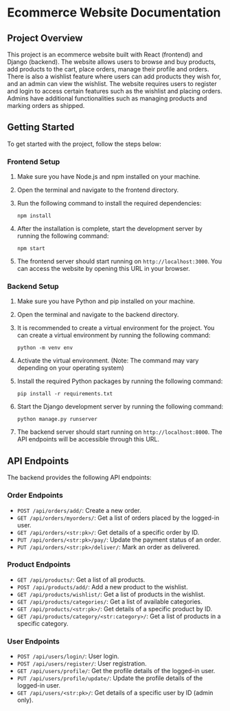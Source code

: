 
# Ecommerce Website Documentation

## Project Overview

This project is an ecommerce website built with React (frontend) and Django (backend). The website allows users to browse and buy products, add products to the cart, place orders, manage their profile and orders. There is also a wishlist feature where users can add products they wish for, and an admin can view the wishlist. The website requires users to register and login to access certain features such as the wishlist and placing orders. Admins have additional functionalities such as managing products and marking orders as shipped.

## Getting Started

To get started with the project, follow the steps below:

### Frontend Setup

1.  Make sure you have Node.js and npm installed on your machine.
2.  Open the terminal and navigate to the frontend directory.
3.  Run the following command to install the required dependencies:
      
    `npm install` 
    
4.  After the installation is complete, start the development server by running the following command:
      
    `npm start` 
    
5.  The frontend server should start running on `http://localhost:3000`. You can access the website by opening this URL in your browser.

### Backend Setup

1.  Make sure you have Python and pip installed on your machine.
2.  Open the terminal and navigate to the backend directory.
3.  It is recommended to create a virtual environment for the project. You can create a virtual environment by running the following command:
       
    `python -m venv env` 
    
4.  Activate the virtual environment. (Note: The command may vary depending on your operating system)
5.  Install the required Python packages by running the following command:
        
    `pip install -r requirements.txt` 
    
6.  Start the Django development server by running the following command:
        
    `python manage.py runserver` 
    
7.  The backend server should start running on `http://localhost:8000`. The API endpoints will be accessible through this URL.

## API Endpoints

The backend provides the following API endpoints:

### Order Endpoints

-   `POST /api/orders/add/`: Create a new order.
-   `GET /api/orders/myorders/`: Get a list of orders placed by the logged-in user.
-   `GET /api/orders/<str:pk>/`: Get details of a specific order by ID.
-   `PUT /api/orders/<str:pk>/pay/`: Update the payment status of an order.
-   `PUT /api/orders/<str:pk>/deliver/`: Mark an order as delivered.

### Product Endpoints

-   `GET /api/products/`: Get a list of all products.
-   `POST /api/products/add/`: Add a new product to the wishlist.
-   `GET /api/products/wishlist/`: Get a list of products in the wishlist.
-   `GET /api/products/categories/`: Get a list of available categories.
-   `GET /api/products/<str:pk>/`: Get details of a specific product by ID.
-   `GET /api/products/category/<str:category>/`: Get a list of products in a specific category.

### User Endpoints

-   `POST /api/users/login/`: User login.
-   `POST /api/users/register/`: User registration.
-   `GET /api/users/profile/`: Get the profile details of the logged-in user.
-   `PUT /api/users/profile/update/`: Update the profile details of the logged-in user.
-   `GET /api/users/<str:pk>/`: Get details of a specific user by ID (admin only).

